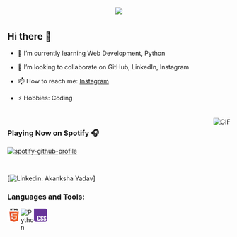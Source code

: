 <h1 align="center">
  <a href="https://git.io/typing-svg">
    <img src="https://readme-typing-svg.herokuapp.com/?lines=Greetings,Programmers!👋;I'm+Akanksha+Yadav...;This+is+my+profile!&center=true&size=29">
  </a>
</h1>


## Hi there 👋

- 🌱 I’m currently learning Web Development, Python
- 👯 I’m looking to collaborate on GitHub, LinkedIn, Instagram

- 📫 How to reach me: [Instagram](https://www.instagram.com/__)
- ⚡ Hobbies: Coding
<br />

<img align="right" alt="GIF" height="170px" src="https://media.giphy.com/media/J5B1Y8QZnzXXbLQIBu/giphy.gif" />

### Playing Now on Spotify 🎧

[![spotify-github-profile](https://spotify-github-profile.vercel.app/api/view?uid=316b6asoazidn7kkda65ajfs6fzm&cover_image=true&theme=novatorem)](https://github.com/kittinan/spotify-github-profile)

<br />

[![Linkedin: Akanksha Yadav](https://www.linkedin.com/in/akanksha-yadav-8634b626b/)]

### Languages and Tools:

<img align="left" alt="HTML5" width="30px" src="https://raw.githubusercontent.com/github/explore/80688e429a7d4ef2fca1e82350fe8e3517d3494d/topics/html/html.png" />
<img align="left" alt="Python" width="30px" src="https://img.icons8.com/color/48/000000/python--v1.png"/>
<img align="left" alt="CSS 3" width="30px" src="https://raw.githubusercontent.com/github/explore/80688e429a7d4ef2fca1e82350fe8e3517d3494d/topics/css/css.png" />

<br/><br/><br/>

<!--
**04Akanksha/04Akanksha** is a ✨ _special_ ✨ repository because its `README.md` (this file) appears on your GitHub profile.

Here are some ideas to get you started:

- 🔭 I’m currently working on ...
- 🌱 I’m currently learning ...
- 👯 I’m looking to collaborate on ...
- 🤔 I’m looking for help with ...
- 💬 Ask me about ...
- 📫 How to reach me: ...
- 😄 Pronouns: ...
- ⚡ Fun fact: ...
-->
